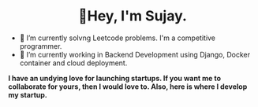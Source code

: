 <h1 align="center">👋Hey, I'm Sujay.</h1>


          

- 🔭 I’m currently solvng Leetcode problems. I'm a competitive programmer.
- 🌱 I’m currently working in  Backend Development using Django, Docker container and cloud deployment.

 **I have an undying love for launching startups. If you want me to collaborate for yours, then I would love to.
    Also, here is where I develop my startup.**
    



     





                                                                                               
                                                                                                        



